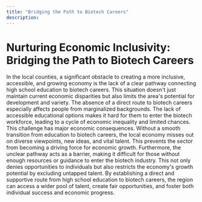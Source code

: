 ```yaml
---
title: "Bridging the Path to Biotech Careers"
description: ‎
---
```


# Nurturing Economic Inclusivity: Bridging the Path to Biotech Careers 

In the local counties, a significant obstacle to creating a more inclusive, accessible, and growing economy is the lack of a clear pathway connecting high school education to biotech careers. This situation doesn't just maintain current economic disparities but also limits the area's potential for development and variety. The absence of a direct route to biotech careers especially affects people from marginalized backgrounds. The lack of accessible educational options makes it hard for them to enter the biotech workforce, leading to a cycle of economic inequality and limited chances. This challenge has major economic consequences. Without a smooth transition from education to biotech careers, the local economy misses out on diverse viewpoints, new ideas, and vital talent. This prevents the sector from becoming a driving force for economic growth. Furthermore, the unclear pathway acts as a barrier, making it difficult for those without enough resources or guidance to enter the biotech industry. This not only denies opportunities to individuals but also restricts the economy's growth potential by excluding untapped talent.  By establishing a direct and supportive route from high school education to biotech careers, the region can access a wider pool of talent, create fair opportunities, and foster both individual success and economic progress.
